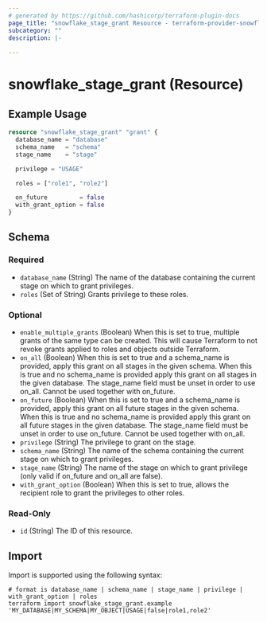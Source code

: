 ```yaml
---
# generated by https://github.com/hashicorp/terraform-plugin-docs
page_title: "snowflake_stage_grant Resource - terraform-provider-snowflake"
subcategory: ""
description: |-
  
---
```


# snowflake_stage_grant (Resource)



## Example Usage

```terraform
resource "snowflake_stage_grant" "grant" {
  database_name = "database"
  schema_name   = "schema"
  stage_name    = "stage"

  privilege = "USAGE"

  roles = ["role1", "role2"]

  on_future         = false
  with_grant_option = false
}
```

<!-- schema generated by tfplugindocs -->
## Schema

### Required

- `database_name` (String) The name of the database containing the current stage on which to grant privileges.
- `roles` (Set of String) Grants privilege to these roles.

### Optional

- `enable_multiple_grants` (Boolean) When this is set to true, multiple grants of the same type can be created. This will cause Terraform to not revoke grants applied to roles and objects outside Terraform.
- `on_all` (Boolean) When this is set to true and a schema_name is provided, apply this grant on all stages in the given schema. When this is true and no schema_name is provided apply this grant on all stages in the given database. The stage_name field must be unset in order to use on_all. Cannot be used together with on_future.
- `on_future` (Boolean) When this is set to true and a schema_name is provided, apply this grant on all future stages in the given schema. When this is true and no schema_name is provided apply this grant on all future stages in the given database. The stage_name field must be unset in order to use on_future. Cannot be used together with on_all.
- `privilege` (String) The privilege to grant on the stage.
- `schema_name` (String) The name of the schema containing the current stage on which to grant privileges.
- `stage_name` (String) The name of the stage on which to grant privilege (only valid if on_future and on_all are false).
- `with_grant_option` (Boolean) When this is set to true, allows the recipient role to grant the privileges to other roles.

### Read-Only

- `id` (String) The ID of this resource.

## Import

Import is supported using the following syntax:

```shell
# format is database_name | schema_name | stage_name | privilege | with_grant_option | roles
terraform import snowflake_stage_grant.example 'MY_DATABASE|MY_SCHEMA|MY_OBJECT|USAGE|false|role1,role2'
```
